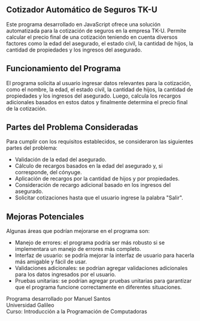 ## Cotizador Automático de Seguros TK-U
Este programa desarrollado en JavaScript ofrece una solución automatizada para la cotización de seguros en la empresa TK-U. Permite calcular el precio final de una cotización teniendo en cuenta diversos factores como la edad del asegurado, el estado civil, la cantidad de hijos, la cantidad de propiedades y los ingresos del asegurado.

## Funcionamiento del Programa
El programa solicita al usuario ingresar datos relevantes para la cotización, como el nombre, la edad, el estado civil, la cantidad de hijos, la cantidad de propiedades y los ingresos del asegurado. Luego, calcula los recargos adicionales basados en estos datos y finalmente determina el precio final de la cotización.

## Partes del Problema Consideradas
Para cumplir con los requisitos establecidos, se consideraron las siguientes partes del problema:

- Validación de la edad del asegurado.
- Cálculo de recargos basados en la edad del asegurado y, si corresponde, del cónyuge.
- Aplicación de recargos por la cantidad de hijos y por propiedades.
- Consideración de recargo adicional basado en los ingresos del asegurado.
- Solicitar cotizaciones hasta que el usuario ingrese la palabra "Salir".

## Mejoras Potenciales
Algunas áreas que podrían mejorarse en el programa son:

- Manejo de errores: el programa podría ser más robusto si se implementara un manejo de errores más completo.
- Interfaz de usuario: se podría mejorar la interfaz de usuario para hacerla más amigable y fácil de usar.
- Validaciones adicionales: se podrían agregar validaciones adicionales para los datos ingresados por el usuario.
- Pruebas unitarias: se podrían agregar pruebas unitarias para garantizar que el programa funcione correctamente en diferentes situaciones.

Programa desarrollado por Manuel Santos  
Universidad Galileo  
Curso: Introducción a la Programación de Computadoras
